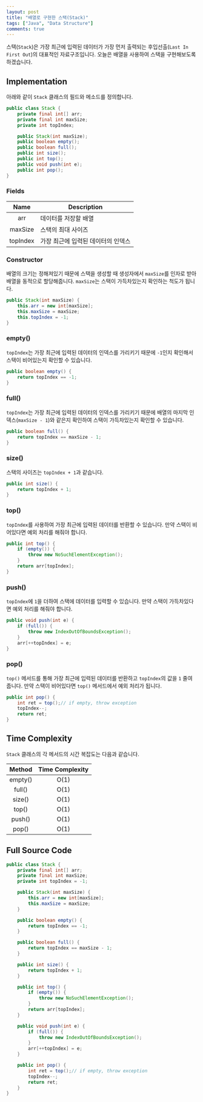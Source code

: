 ```yaml
---
layout: post
title: "배열로 구현한 스택(Stack)"
tags: ["Java", "Data Structure"]
comments: true
---
```


스택(`Stack`)은 가장 최근에 입력된 데이터가 가장 먼저 출력되는 후입선출(`Last In First Out`)의 대표적인 자료구조입니다. 오늘은 배열을 사용하여 스택을 구현해보도록 하겠습니다.

## Implementation

아래와 같이 `Stack` 클래스의 필드와 메소드를 정의합니다.

```java
public class Stack {
    private final int[] arr;
    private final int maxSize;
    private int topIndex;

    public Stack(int maxSize);
    public boolean empty();
    public boolean full();
    public int size();
    public int top();
    public void push(int e);
    public int pop();
}
```

### Fields

| Name | Description |
|:-:|-|
| arr | 데이터를 저장할 배열 |
| maxSize | 스택의 최대 사이즈 |
| topIndex | 가장 최근에 입력된 데이터의 인덱스 |

### Constructor

배열의 크기는 정해져있기 때문에 스택을 생성할 때 생성자에서 `maxSize`를 인자로 받아 배열을 동적으로 할당해줍니다. `maxSize`는 스택이 가득차있는지 확인하는 척도가 됩니다.

```java
public Stack(int maxSize) {
    this.arr = new int[maxSize];
    this.maxSize = maxSize;
    this.topIndex = -1;
}
```

### empty()

`topIndex`는 가장 최근에 입력된 데이터의 인덱스를 가리키기 때문에 `-1`인지 확인해서 스택이 비어있는지 확인할 수 있습니다.

```java
public boolean empty() {
    return topIndex == -1;
}
```

### full()

`topIndex`는 가장 최근에 입력된 데이터의 인덱스를 가리키기 때문에 배열의 마지막 인덱스(`maxSize - 1`)와 같은지 확인하여 스택이 가득차있는지 확인할 수 있습니다.

```java
public boolean full() {
    return topIndex == maxSize - 1;
}
```

### size()

스택의 사이즈는 `topIndex + 1`과 같습니다.

```java
public int size() {
    return topIndex + 1;
}
```

### top()

`topIndex`를 사용하여 가장 최근에 입력된 데이터를 반환할 수 있습니다. 만약 스택이 비어있다면 예외 처리를 해줘야 합니다.

```java
public int top() {
    if (empty()) {
        throw new NoSuchElementException();
    }
    return arr[topIndex];
}
```

### push()

`topIndex`에 `1`을 더하여 스택에 데이터를 입력할 수 있습니다. 만약 스택이 가득차있다면 예외 처리를 해줘야 합니다.

```java
public void push(int e) {
    if (full()) {
        throw new IndexOutOfBoundsException();
    }
    arr[++topIndex] = e;
}
```

### pop()

`top()` 메서드를 통해 가장 최근에 입력된 데이터를 반환하고 `topIndex`의 값을 `1` 줄여줍니다. 만약 스택이 비어있다면 `top()` 메서드에서 예외 처리가 됩니다.

```java
public int pop() {
    int ret = top();// if empty, throw exception
    topIndex--;
    return ret;
}
```

## Time Complexity

`Stack` 클래스의 각 메서드의 시간 복잡도는 다음과 같습니다.

| Method | Time Complexity |
|:-:|:-:|
| empty() | O(1) |
| full() | O(1) |
| size() | O(1) |
| top() | O(1) |
| push() | O(1) |
| pop() | O(1) |

## Full Source Code

```java
public class Stack {
    private final int[] arr;
    private final int maxSize;
    private int topIndex = -1;

    public Stack(int maxSize) {
        this.arr = new int[maxSize];
        this.maxSize = maxSize;
    }

    public boolean empty() {
        return topIndex == -1;
    }

    public boolean full() {
        return topIndex == maxSize - 1;
    }

    public int size() {
        return topIndex + 1;
    }

    public int top() {
        if (empty()) {
            throw new NoSuchElementException();
        }
        return arr[topIndex];
    }

    public void push(int e) {
        if (full()) {
            throw new IndexOutOfBoundsException();
        }
        arr[++topIndex] = e;
    }

    public int pop() {
        int ret = top();// if empty, throw exception
        topIndex--;
        return ret;
    }
}
```
